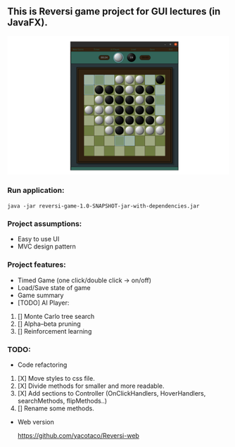 ## This is Reversi game project for GUI lectures (in JavaFX).

![Image](reversi-game/src/main/resources/reversi.png)

### Run application:
  `java -jar reversi-game-1.0-SNAPSHOT-jar-with-dependencies.jar`

### Project assumptions:

 * Easy to use UI
 * MVC design pattern

 ### Project features:
 
 * Timed Game (one click/double click -> on/off)
 * Load/Save state of game
 * Game summary
 * [TODO] AI Player:
  1. [] Monte Carlo tree search
  2. [] Alpha–beta pruning
  3. [] Reinforcement learning

  ### TODO:
  * Code refactoring

  1. [X] Move styles to css file.
  2. [X] Divide methods for smaller and more readable.
  3. [X] Add sections to Controller (OnClickHandlers, HoverHandlers, searchMethods, flipMethods..)
  4. [] Rename some methods.

  * Web version

    https://github.com/yacotaco/Reversi-web
 